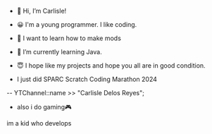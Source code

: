 - 👋 Hi, I’m Carlisle!
- 😀 I'm a young programmer. I like coding.
- 👀 I want to learn how to make mods
- 🌱 I’m currently learning Java.
- 😇 I hope like my projects and hope you all are in good condition.

- I just did SPARC Scratch Coding Marathon 2024 

--  YTChannel::name >> "Carlisle Delos Reyes";
- also i do gaming🎮

<This is my special and first README.md file>
im a kid who develops
<!---
Carlisle03/Carlisle03 is a ✨ special ✨ repository because its `README.md` (this file) appears on your GitHub profile.
You can click the Preview link to take a look at your changes.
--->
